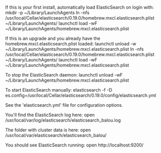 If this is your first install, automatically load ElasticSearch on login with:
    mkdir -p ~/Library/LaunchAgents
    ln -nfs /usr/local/Cellar/elasticsearch/0.19.0/homebrew.mxcl.elasticsearch.plist ~/Library/LaunchAgents/
    launchctl load -wF ~/Library/LaunchAgents/homebrew.mxcl.elasticsearch.plist

If this is an upgrade and you already have the homebrew.mxcl.elasticsearch.plist loaded:
    launchctl unload -w ~/Library/LaunchAgents/homebrew.mxcl.elasticsearch.plist
    ln -nfs /usr/local/Cellar/elasticsearch/0.19.0/homebrew.mxcl.elasticsearch.plist ~/Library/LaunchAgents/
    launchctl load -wF ~/Library/LaunchAgents/homebrew.mxcl.elasticsearch.plist

To stop the ElasticSearch daemon:
    launchctl unload -wF ~/Library/LaunchAgents/homebrew.mxcl.elasticsearch.plist

To start ElasticSearch manually:
    elasticsearch -f -D es.config=/usr/local/Cellar/elasticsearch/0.19.0/config/elasticsearch.yml

See the 'elasticsearch.yml' file for configuration options.

You'll find the ElasticSearch log here:
    open /usr/local/var/log/elasticsearch/elasticsearch_balou.log

The folder with cluster data is here:
    open /usr/local/var/elasticsearch/elasticsearch_balou/

You should see ElasticSearch running:
    open http://localhost:9200/